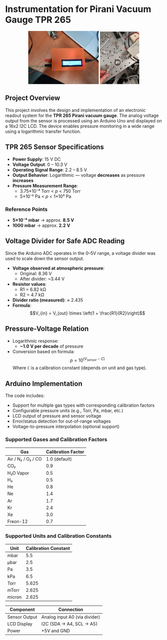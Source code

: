 # Instrumentation for Pirani Vacuum Gauge TPR 265

<p align="center">
  <img src="images/case.jpg" alt="Enclosure View" width="45%" />
  <img src="images/sensor.jpg" alt="Pirani Sensor" width="25%" />
</p>

## Project Overview

This project involves the design and implementation of an electronic readout system for the **TPR 265 Pirani vacuum gauge**. The analog voltage output from the sensor is processed using an Arduino Uno and displayed on a 16x2 I2C LCD. The device enables pressure monitoring in a wide range using a logarithmic transfer function.

## TPR 265 Sensor Specifications

- **Power Supply**: 15 V DC  
- **Voltage Output**: 0 – 10.3 V  
- **Operating Signal Range**: 2.2 – 8.5 V  
- **Output Behavior**: Logarithmic — voltage **decreases** as pressure **increases**  
- **Pressure Measurement Range**:  
  - 3.75×10⁻⁴ Torr < _p_ < 750 Torr  
  - 5×10⁻² Pa < _p_ < 1×10⁵ Pa  

### Reference Points

- **5×10⁻⁴ mbar** → approx. **8.5 V**  
- **1000 mbar** → approx. **2.2 V**

## Voltage Divider for Safe ADC Reading

Since the Arduino ADC operates in the 0–5V range, a voltage divider was used to scale down the sensor output.  

- **Voltage observed at atmospheric pressure**:  
  - Original: 8.36 V  
  - After divider: ~3.44 V  
- **Resistor values**:  
  - R1 = 6.82 kΩ  
  - R2 = 4.7 kΩ  
- **Divider ratio (measured)**: ≈ 2.435  
- **Formula**:  
  $$V_{in} = V_{out} \times \left(1 + \frac{R1}{R2}\right)$$

## Pressure-Voltage Relation

- Logarithmic response:  
  - **~1.0 V per decade** of pressure  
- Conversion based on formula:  
  $$p = 10^{(V_{sensor} - C)}$$
  Where `C` is a calibration constant (depends on unit and gas type).

## Arduino Implementation

The code includes:
- Support for multiple gas types with corresponding calibration factors
- Configurable pressure units (e.g., Torr, Pa, mbar, etc.)
- LCD output of pressure and sensor voltage
- Error/status detection for out-of-range voltages
- Voltage-to-pressure interpolation (optional support)

### Supported Gases and Calibration Factors

| Gas              | Calibration Factor |
|------------------|--------------------|
| Air / N₂ / O₂ / CO | 1.0 (default)     |
| CO₂              | 0.9                |
| H₂O Vapor        | 0.5                |
| H₂               | 0.5                |
| He               | 0.8                |
| Ne               | 1.4                |
| Ar               | 1.7                |
| Kr               | 2.4                |
| Xe               | 3.0                |
| Freon-12         | 0.7                |

### Supported Units and Calibration Constants

| Unit      | Calibration Constant |
|-----------|----------------------|
| mbar      | 5.5                  |
| µbar      | 2.5                  |
| Pa        | 3.5                  |
| kPa       | 6.5                  |
| Torr      | 5.625                |
| mTorr     | 2.625                |
| micron    | 2.625                |

| Component       | Connection                   |
|----------------|------------------------------|
| Sensor Output   | Analog input A0 (via divider)|
| LCD Display     | I2C (SDA → A4, SCL → A5)     |
| Power           | +5V and GND                  |
